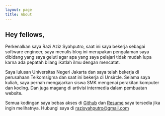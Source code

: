 ```yaml
---
layout: page
title: About
---
```


## [](#header-2)Hey fellows,
Perkenalkan saya Razi Aziz Syahputro, saat ini saya bekerja sebagai software engineer, saya menulis blog ini merupakan pengalaman saya dibidang yang saya geluti agar apa yang saya pelajari tidak mudah lupa karna ada pepatah bilang ikatlah ilmu dengan mencatat.

Saya lulusan Universitas Negeri Jakarta dan saya telah bekerja di perusahaan Telkomsigma dan saat ini bekerja di Unsircle. Selama saya kuliah, saya pernah mengajarkan siswa SMK mengenai perakitan komputer dan koding. Dan juga magang di artivisi intermedia dalam pembuatan website.

Semua kodingan saya bebas akses di [Github](https://github.com/razidev) dan [Resume](https://razidev.github.io/resume/) saya tersedia jika ingin melihatnya. Hubungi saya di [razisyahputro@gmail.com](mailto:razisyahputro@gmail.com)